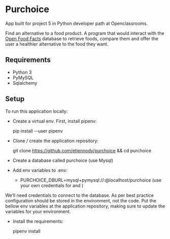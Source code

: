 # Purchoice
App built for project 5 in Python developer path at Openclassrooms.

Find an alternative to a food product. A program that would interact with the [Open Food Facts](https://world.openfoodfacts.org/) database to retrieve foods, compare them and offer the user a healthier alternative to the food they want.

## Requirements
* Python 3
* PyMySQL
* Sqlalchemy

## Setup
To run this application locally:

* Create a virtual env. First, install pipenv:
        
    pip install --user pipenv

* Clone / create the application repository:

    git clone https://github.com/etiennody/purchoice && cd purchoice

* Create a database called purchoice (use Mysql)

* Add env variables to .env:
        
    * PURCHOICE_DBURL=mysql+pymysql://<user>:<password>@localhost/purchoice (use your own credentials for <user> and <password>)

We’ll need credentials to connect to the database. As per best practice configuration should be stored in the environment, not the code. Put the bellow env variables at the application repository, making sure to update the variables for your environment.

* Install the requirements:

    pipenv install



